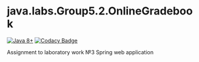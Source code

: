# java.labs.Group5.2.OnlineGradebook

[![Java 8+](https://img.shields.io/badge/java-8%2b-green.svg)](http://www.oracle.com/technetwork/java/javase/downloads/index.html)
[![Codacy Badge](https://api.codacy.com/project/badge/Grade/9142fc07db3441ca9e86e1df5ca07c1d)](https://app.codacy.com/app/FanFairr/java.labs.Group5.2.OnlineGradebook?utm_source=github.com&utm_medium=referral&utm_content=FanFairr/java.labs.Group5.2.OnlineGradebook&utm_campaign=Badge_Grade_Dashboard)

Assignment to laboratory work №3 Spring web application

